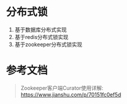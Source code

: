# 分布式锁
1. 基于数据库分布式实现
2. 基于redis分布式锁实现
3. 基于zookeeper分布式锁实现

# 参考文档
> Zookeeper客户端Curator使用详解: https://www.jianshu.com/p/70151fc0ef5d

